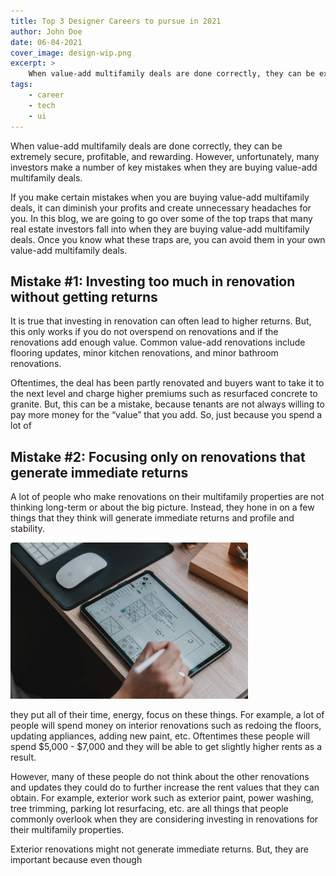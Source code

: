 ```yaml
---
title: Top 3 Designer Careers to pursue in 2021 
author: John Doe
date: 06-04-2021
cover_image: design-wip.png
excerpt: >
    When value-add multifamily deals are done correctly, they can be extremely secure, profitable, and rewarding. However, unfortunately, many investors make a number of key mistakes when they are buying value-add multifamily deals.
tags:
    - career
    - tech
    - ui
---
```


When value-add multifamily deals are done correctly, they can be extremely secure, profitable, and rewarding. However, unfortunately, many investors make a number of key mistakes when they are buying value-add multifamily deals.

If you make certain mistakes when you are buying value-add multifamily deals, it can diminish your profits and create unnecessary headaches for you. In this blog, we are going to go over some of the top traps that many real estate investors fall into when they are buying value-add multifamily deals. Once you know what these traps are, you can avoid them in your own value-add multifamily deals.

## Mistake #1: Investing too much in renovation without getting returns
It is true that investing in renovation can often lead to higher returns. But, this only works if you do not overspend on renovations and if the renovations add enough value. Common value-add renovations include flooring updates, minor kitchen renovations, and minor bathroom renovations.

Oftentimes, the deal has been partly renovated and buyers want to take it to the next level and charge higher premiums such as resurfaced concrete to granite. But, this can be a mistake, because tenants are not always willing to pay more money for the “value” that you add. So, just because you spend a lot of

## Mistake #2: Focusing only on renovations that generate immediate returns

A lot of people who make renovations on their multifamily properties are not thinking long-term or about the big picture. Instead, they hone in on a few things that they think will generate immediate returns and profile and stability.

![Banner image](../public/images/articles/cover/design-wip.png)

they put all of their time, energy, focus on these things. For example, a lot of people will spend money on interior renovations such as redoing the floors, updating appliances, adding new paint, etc. Oftentimes these people will spend $5,000 - $7,000 and they will be able to get slightly higher rents as a result.

However, many of these people do not think about the other renovations and updates they could do to further increase the rent values that they can obtain. For example, exterior work such as exterior paint, power washing, tree trimming, parking lot resurfacing, etc. are all things that people commonly overlook when they are considering investing in renovations for their multifamily properties.

Exterior renovations might not generate immediate returns. But, they are important because even though 
